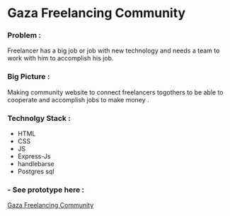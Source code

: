 # **Gaza Freelancing Community**

### **Problem** :
Freelancer has a big job or job with new technology and needs a team to work with him to accomplish his job.

### **Big Picture** : 
Making community website to connect freelancers togothers to be able to cooperate and accomplish jobs to make money .

### **Technolgy Stack** : 

  * HTML
  * CSS
  * JS
  * Express-Js
  * handlebarse
  * Postgres sql 

### - See prototype here : 
  [Gaza Freelancing Community](https://www.figma.com/proto/LnsxHtJluP3LHhyxXrs7i4Xg/GFC?node-id=12%3A2&scaling=min-zoom)
